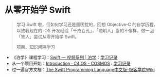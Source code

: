 # 从零开始学 Swift

> 学习 Swift 啦，但如何学习还是蛮困扰的，回想 Objective-C 的自学历程，以致我现在的 iOS 开发经验「千疮百孔」，「聪明人」当的不像样，做一回「笨人」尝试从零开始学 Swift。  
>
> 项目、知识间隔学习

* 《泊学》课程学习：[Swift — 视频系列 | 泊学](https://boxueio.com/category/[swift)：[学习记录](./boxue/)
* 从一个项目开始：[Introduction · C4iOS - COSMOS](http://c4ios.swift.gg/) : [学习记录](./Cosmos/)
* 过一遍官方文档：[The Swift Programming Language中文版-极客学院Wiki](http://wiki.jikexueyuan.com/project/swift/)